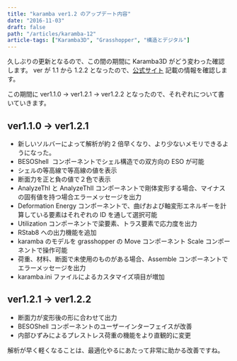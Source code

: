 ```yaml
---
title: "karamba ver1.2 のアップデート内容"
date: "2016-11-03"
draft: false
path: "/articles/karamba-12"
article-tags: ["Karamba3D", "Grasshopper", "構造とデジタル"]
---
```


久しぶりの更新となるので、この間の期間に Karamba3D がどう変わった確認します。
ver が 1.1 から 1.2.2 となったので、[公式サイト](http://www.grasshopper3d.com/group/karamba/page/new-features-and-bug-fixes) 記載の情報を確認します。

この期間に ver1.1.0 → ver1.2.1 → ver1.2.2 となったので、それぞれについて書いていきます。

## ver1.1.0 → ver1.2.1  
- 新しいソルバーによって解析が約 2 倍早くなり、より少ないメモリできるようになった。  
- BESOShell  コンポーネントでシェル構造での双方向の ESO が可能  
- シェルの等高線で等高線の値を表示  
- 断面力を正と負の値で２色で表示  
- AnalyzeThI と AnalyzeThII コンポーネントで剛体変形する場合、マイナスの固有値を持つ場合エラーメッセージを出力  
- Deformation Energy コンポーネントで、曲げおよび軸変形エネルギーを計算している要素はそれぞれの ID を通して選択可能  
- Utilization コンポーネントで梁要素、トラス要素で応力度を出力  
- RStab8 への出力機能を追加  
- karamba のモデルを grasshopper の Move コンポーネント Scale コンポーネントで操作可能  
- 荷重、材料、断面で未使用のものがある場合、Assemble コンポーネントでエラーメッセージを出力  
- karamba.ini ファイルによるカスタマイズ項目が増加

## ver1.2.1 → ver1.2.2  
- 断面力が変形後の形に合わせて出力  
- BESOShell コンポーネントのユーザーインターフェイスが改善  
- 内部ひずみによるプレストレス荷重の機能をより直観的に変更

解析が早く軽くなることは、最適化やるにあたって非常に助かる改善ですね。
